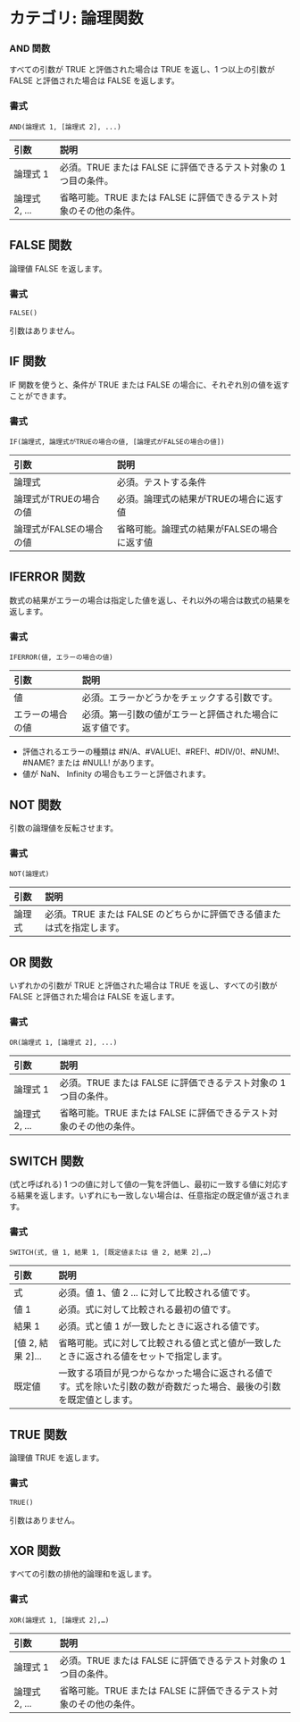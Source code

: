 # カテゴリ: 論理関数

### AND 関数

すべての引数が TRUE と評価された場合は TRUE を返し、1 つ以上の引数が FALSE と評価された場合は FALSE を返します。

### 書式

    AND(論理式 1, [論理式 2], ...)

| 引数       | 説明         |
|:-----------|:------------|
|論理式 1     | 必須。TRUE または FALSE に評価できるテスト対象の 1 つ目の条件。|
|論理式 2, ...| 省略可能。TRUE または FALSE に評価できるテスト対象のその他の条件。|

## FALSE 関数

論理値 FALSE を返します。

### 書式

    FALSE()

引数はありません。

## IF 関数

IF 関数を使うと、条件が TRUE または FALSE の場合に、それぞれ別の値を返すことができます。

### 書式

    IF(論理式, 論理式がTRUEの場合の値, [論理式がFALSEの場合の値])

| 引数                | 説明         |
|:-------------------|:------------|
|論理式               |必須。テストする条件|
|論理式がTRUEの場合の値|必須。論理式の結果がTRUEの場合に返す値|
|論理式がFALSEの場合の値|省略可能。論理式の結果がFALSEの場合に返す値|

## IFERROR 関数

数式の結果がエラーの場合は指定した値を返し、それ以外の場合は数式の結果を返します。

### 書式

    IFERROR(値, エラーの場合の値)

| 引数                | 説明         |
|:-------------------|:------------|
|値                  |必須。エラーかどうかをチェックする引数です。|
|エラーの場合の値      |必須。第一引数の値がエラーと評価された場合に返す値です。|

* 評価されるエラーの種類は #N/A、#VALUE!、#REF!、#DIV/0!、#NUM!、#NAME? または #NULL! があります。
* 値が NaN、 Infinity の場合もエラーと評価されます。

## NOT 関数

引数の論理値を反転させます。

### 書式

    NOT(論理式)

| 引数       | 説明         |
|:-----------|:------------|
|論理式     | 必須。TRUE または FALSE のどちらかに評価できる値または式を指定します。|

## OR 関数

いずれかの引数が TRUE と評価された場合は TRUE を返し、すべての引数が FALSE と評価された場合は FALSE を返します。

### 書式

    OR(論理式 1, [論理式 2], ...)

 引数       | 説明         |
|:-----------|:------------|
|論理式 1     | 必須。TRUE または FALSE に評価できるテスト対象の 1 つ目の条件。|
|論理式 2, ...| 省略可能。TRUE または FALSE に評価できるテスト対象のその他の条件。|

## SWITCH 関数

(式と呼ばれる) 1 つの値に対して値の一覧を評価し、最初に一致する値に対応する結果を返します。いずれにも一致しない場合は、任意指定の既定値が返されます。

### 書式

    SWITCH(式, 値 1, 結果 1, [既定値または 値 2, 結果 2],…)

 引数       | 説明         |
|:-----------|:------------|
|式          | 必須。値 1、値 2 ... に対して比較される値です。|
|値 1        | 必須。式に対して比較される最初の値です。|
|結果 1      | 必須。式と値 1 が一致したときに返される値です。|
|[値 2, 結果 2]... | 省略可能。式に対して比較される値と式と値が一致したときに返される値をセットで指定します。|
|既定値      |一致する項目が見つからなかった場合に返される値です。式を除いた引数の数が奇数だった場合、最後の引数を既定値とします。|

## TRUE 関数

論理値 TRUE を返します。 

### 書式

    TRUE()

引数はありません。

## XOR 関数

すべての引数の排他的論理和を返します。

### 書式

    XOR(論理式 1, [論理式 2],…)

 引数       | 説明         |
|:-----------|:------------|
|論理式 1     | 必須。TRUE または FALSE に評価できるテスト対象の 1 つ目の条件。|
|論理式 2, ...| 省略可能。TRUE または FALSE に評価できるテスト対象のその他の条件。|

